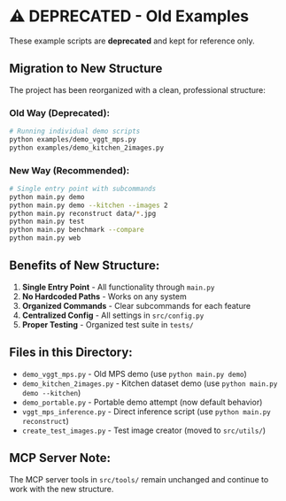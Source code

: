 # ⚠️ DEPRECATED - Old Examples

These example scripts are **deprecated** and kept for reference only.

## Migration to New Structure

The project has been reorganized with a clean, professional structure:

### Old Way (Deprecated):
```bash
# Running individual demo scripts
python examples/demo_vggt_mps.py
python examples/demo_kitchen_2images.py
```

### New Way (Recommended):
```bash
# Single entry point with subcommands
python main.py demo
python main.py demo --kitchen --images 2
python main.py reconstruct data/*.jpg
python main.py test
python main.py benchmark --compare
python main.py web
```

## Benefits of New Structure:

1. **Single Entry Point** - All functionality through `main.py`
2. **No Hardcoded Paths** - Works on any system
3. **Organized Commands** - Clear subcommands for each feature
4. **Centralized Config** - All settings in `src/config.py`
5. **Proper Testing** - Organized test suite in `tests/`

## Files in this Directory:

- `demo_vggt_mps.py` - Old MPS demo (use `python main.py demo`)
- `demo_kitchen_2images.py` - Kitchen dataset demo (use `python main.py demo --kitchen`)
- `demo_portable.py` - Portable demo attempt (now default behavior)
- `vggt_mps_inference.py` - Direct inference script (use `python main.py reconstruct`)
- `create_test_images.py` - Test image creator (moved to `src/utils/`)

## MCP Server Note:

The MCP server tools in `src/tools/` remain unchanged and continue to work with the new structure.